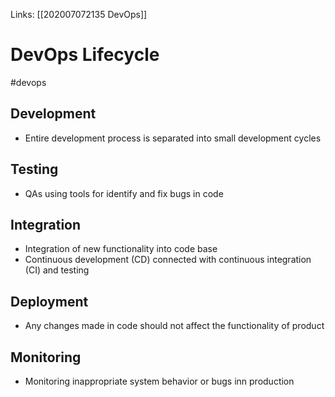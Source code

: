 Links: [[202007072135 DevOps]]
# DevOps Lifecycle
#devops

## Development
- Entire development process is separated into small development cycles

## Testing
- QAs using tools for identify and fix bugs in code

## Integration
- Integration of new functionality into code base
- Continuous development (CD) connected with continuous integration (CI) and testing

## Deployment
- Any changes made in code should not affect the functionality of product

## Monitoring
- Monitoring inappropriate system behavior or bugs inn production